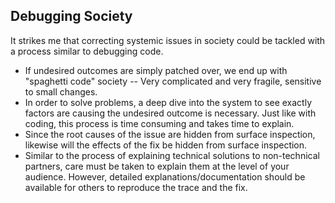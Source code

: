 ## Debugging Society

It strikes me that correcting systemic issues in society could be tackled with a process similar to debugging code.

* If undesired outcomes are simply patched over, we end up with "spaghetti code" society -- Very complicated and very fragile, sensitive to small changes.
* In order to solve problems, a deep dive into the system to see exactly factors are causing the undesired outcome is necessary. Just like with coding, this process is time consuming and takes time to explain.
* Since the root causes of the issue are hidden from surface inspection, likewise will the effects of the fix be hidden from surface inspection.
* Similar to the process of explaining technical solutions to non-technical partners, care must be taken to explain them at the level of your audience. However, detailed explanations/documentation should be available for others to reproduce the trace and the fix.
